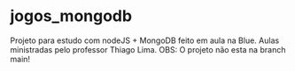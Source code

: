 # jogos_mongodb
Projeto para estudo com nodeJS + MongoDB feito em aula na Blue. Aulas ministradas pelo professor Thiago Lima.
OBS: O projeto não esta na branch main!

